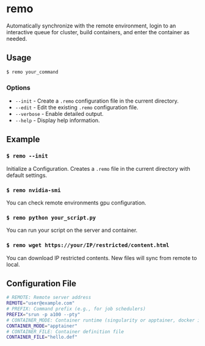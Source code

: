 # remo

Automatically synchronize with the remote environment, login to an interactive queue for cluster, build containers, and enter the container as needed.

## Usage

```bash
$ remo your_command
```

### Options

- `--init`    - Create a `.remo` configuration file in the current directory.
- `--edit`    - Edit the existing `.remo` configuration file.
- `--verbose` - Enable detailed output.
- `--help`    - Display help information.

## Example

### `$ remo --init`

Initialize a Configuration.
Creates a `.remo` file in the current directory with default settings.

### `$ remo nvidia-smi`

You can check remote environments gpu configuration.

### `$ remo python your_script.py`

You can run your script on the server and container.

### `$ remo wget https://your/IP/restricted/content.html`

You can download IP restricted contents.
New files will sync from remote to local.

## Configuration File

```bash
# REMOTE: Remote server address
REMOTE="user@example.com"
# PREFIX: Command prefix (e.g., for job schedulers)
PREFIX="srun -p a100 --pty"
# CONTAINER_MODE: Container runtime (singularity or apptainer, docker in the future)
CONTAINER_MODE="apptainer"
# CONTAINER_FILE: Container definition file
CONTAINER_FILE="hello.def"
```

